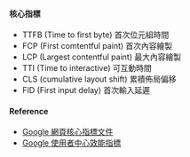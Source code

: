 #### 核心指標
- TTFB (Time to first byte) 首次位元組時間
- FCP (First comtentful paint) 首次內容繪製
- LCP (Largest contentful paint) 最大內容繪製
- TTI (Time to interactive) 可互動時間
- CLS (cumulative layout shift) 累積佈局偏移
- FID (First input delay) 首次輸入延遲


#### Reference
- [Google 網頁核心指標文件](https://web.dev/learn-core-web-vitals/)
- [Google 使用者中心效能指標](https://web.dev/metrics/)